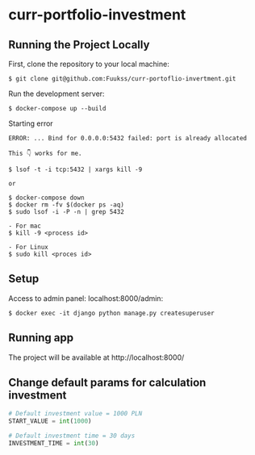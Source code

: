 # curr-portfolio-investment

## Running the Project Locally
First, clone the repository to your local machine:
```
$ git clone git@github.com:Fuukss/curr-portoflio-invertment.git 
```

Run the development server: 
```
$ docker-compose up --build
```

Starting error
```
ERROR: ... Bind for 0.0.0.0:5432 failed: port is already allocated

This 👇 works for me.
 
$ lsof -t -i tcp:5432 | xargs kill -9

or 

$ docker-compose down
$ docker rm -fv $(docker ps -aq)
$ sudo lsof -i -P -n | grep 5432

- For mac 
$ kill -9 <process id>

- For Linux
$ sudo kill <proces id>
```

## Setup
Access to admin panel: <href>localhost:8000/admin:</href>
```
$ docker exec -it django python manage.py createsuperuser
```
## Running app 
The project will be available at http://localhost:8000/

## Change default params for calculation investment
```python
# Default investment value = 1000 PLN
START_VALUE = int(1000)

# Default investment time = 30 days
INVESTMENT_TIME = int(30)
```